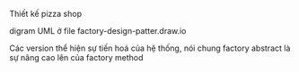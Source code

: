 Thiết kế pizza shop

digram UML ở file factory-design-patter.draw.io

Các version thể hiện sự tiến hoá của hệ thống, nói chung factory abstract là sự nâng cao lên của factory method